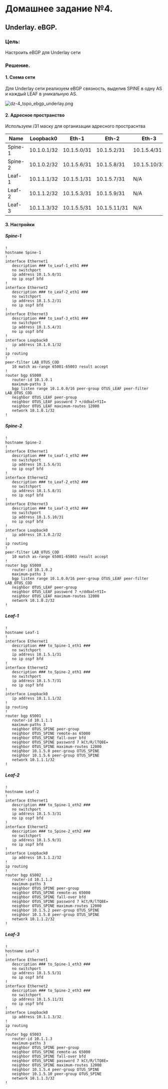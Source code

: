 # Домашнее задание №4.
## Underlay. eBGP.
### Цель:
Настроить eBGP для Underlay сети

### Решение.
#### 1. Схема сети

Для Underlay сети реализуем eBGP связность, выделив SPINE в одну AS и каждый LEAF в уникальную AS. 

![dz-4_topo_ebgp_underlay.png](dz-4_topo_ebgp_underlay.png)

#### 2. Адресное пространство

Используем /31 маску для организации адресного простраснтва

|Name|Loopback0|Eth-1|Eth-2|Eth-3|
|---|---|---|---|---|
Spine-1|10.1.0.1/32|10.1.5.0/31|10.1.5.2/31|10.1.5.4/31|
Spine-2|10.1.0.2/32|10.1.5.6/31|10.1.5.8/31|10.1.5.10/31|
Leaf-1|10.1.1.1/32|10.1.5.1/31|10.1.5.7/31|N/A|
Leaf-2|10.1.1.2/32|10.1.5.3/31|10.1.5.9/31|N/A|
Leaf-3|10.1.1.3/32|10.1.5.5/31|10.1.5.11/31|N/A|

#### 3. Настройки

##### Spine-1
```
!
hostname Spine-1
!
interface Ethernet1
   description ### to_Leaf-1_eth1 ###
   no switchport
   ip address 10.1.5.0/31
   no ip ospf bfd
!
interface Ethernet2
   description ### to_Leaf-2_eth1 ###
   no switchport
   ip address 10.1.5.2/31
   no ip ospf bfd
!
interface Ethernet3
   description ### to_Leaf-3_eth1 ###
   no switchport
   ip address 10.1.5.4/31
   no ip ospf bfd
!
interface Loopback0
   ip address 10.1.0.1/32
!
ip routing
!
peer-filter LAB_OTUS_COD
   10 match as-range 65001-65003 result accept
!
router bgp 65000
   router-id 10.1.0.1
   maximum-paths 3
   bgp listen range 10.1.0.0/16 peer-group OTUS_LEAF peer-filter LAB_OTUS_COD
   neighbor OTUS_LEAF peer-group
   neighbor OTUS_LEAF password 7 +/ddbal+Y1I=
   neighbor OTUS_LEAF maximum-routes 12000
   network 10.1.0.1/32
!
```
##### Spine-2
```
!
hostname Spine-2
!
interface Ethernet1
   description ### to_Leaf-1_eth2 ###
   no switchport
   ip address 10.1.5.6/31
   no ip ospf bfd
!
interface Ethernet2
   description ### to_Leaf-2_eth2 ###
   no switchport
   ip address 10.1.5.8/31
   no ip ospf bfd
!
interface Ethernet3
   description ### to_Leaf-3_eth2 ###
   no switchport
   ip address 10.1.5.10/31
   no ip ospf bfd
!
interface Loopback0
   ip address 10.1.0.2/32
!
ip routing
!
peer-filter LAB_OTUS_COD
   10 match as-range 65001-65003 result accept
!
router bgp 65000
   router-id 10.1.0.2
   maximum-paths 3
   bgp listen range 10.1.0.0/16 peer-group OTUS_LEAF peer-filter LAB_OTUS_COD
   neighbor OTUS_LEAF peer-group
   neighbor OTUS_LEAF password 7 +/ddbal+Y1I=
   neighbor OTUS_LEAF maximum-routes 12000
   network 10.1.0.2/32
!
```
##### Leaf-1
```
!
hostname Leaf-1
!
interface Ethernet1
   description ### to_Spine-1_eth1 ###
   no switchport
   ip address 10.1.5.1/31
   no ip ospf bfd
!
interface Ethernet2
   description ### to_Spine-2_eth1 ###
   no switchport
   ip address 10.1.5.7/31
   no ip ospf bfd
!
interface Loopback0
   ip address 10.1.1.1/32
!
ip routing
!
router bgp 65001
   router-id 10.1.1.1
   maximum-paths 3
   neighbor OTUS_SPINE peer-group
   neighbor OTUS_SPINE remote-as 65000
   neighbor OTUS_SPINE fall-over bfd
   neighbor OTUS_SPINE password 7 kCt/R/lTQ8E=
   neighbor OTUS_SPINE maximum-routes 12000
   neighbor 10.1.5.0 peer-group OTUS_SPINE
   neighbor 10.1.5.6 peer-group OTUS_SPINE
   network 10.1.1.1/32
!
```
##### Leaf-2 
```
!
hostname Leaf-2
!
interface Ethernet1
   description ### to_Spine-1_eth2 ###
   no switchport
   ip address 10.1.5.3/31
   no ip ospf bfd
!
interface Ethernet2
   description ### to_Spine-2_eth2 ###
   no switchport
   ip address 10.1.5.9/31
   no ip ospf bfd
!
interface Loopback0
   ip address 10.1.1.2/32
!
ip routing
!
router bgp 65002
   router-id 10.1.1.2
   maximum-paths 3
   neighbor OTUS_SPINE peer-group
   neighbor OTUS_SPINE remote-as 65000
   neighbor OTUS_SPINE fall-over bfd
   neighbor OTUS_SPINE password 7 kCt/R/lTQ8E=
   neighbor OTUS_SPINE maximum-routes 12000
   neighbor 10.1.5.2 peer-group OTUS_SPINE
   neighbor 10.1.5.8 peer-group OTUS_SPINE
   network 10.1.1.2/32
!
```
##### Leaf-3
```
!
hostname Leaf-3
!
interface Ethernet1
   description ### to_Spine-1_eth3 ###
   no switchport
   ip address 10.1.5.5/31
   no ip ospf bfd
!
interface Ethernet2
   description ### to_Spine-2_eth3 ###
   no switchport
   ip address 10.1.5.11/31
   no ip ospf bfd
!
interface Loopback0
   ip address 10.1.1.3/32
!
ip routing
!
router bgp 65003
   router-id 10.1.1.3
   maximum-paths 3
   neighbor OTUS_SPINE peer-group
   neighbor OTUS_SPINE remote-as 65000
   neighbor OTUS_SPINE fall-over bfd
   neighbor OTUS_SPINE password 7 kCt/R/lTQ8E=
   neighbor OTUS_SPINE maximum-routes 12000
   neighbor 10.1.5.4 peer-group OTUS_SPINE
   neighbor 10.1.5.10 peer-group OTUS_SPINE
   network 10.1.1.3/32
!
```